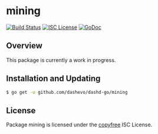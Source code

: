 mining
======

[![Build Status](http://img.shields.io/travis/dashevo/dashd-go.svg)](https://travis-ci.org/dashevo/dashd-go)
[![ISC License](http://img.shields.io/badge/license-ISC-blue.svg)](http://copyfree.org)
[![GoDoc](https://img.shields.io/badge/godoc-reference-blue.svg)](http://godoc.org/github.com/dashevo/dashd-go/mining)

## Overview

This package is currently a work in progress.

## Installation and Updating

```bash
$ go get -u github.com/dashevo/dashd-go/mining
```

## License

Package mining is licensed under the [copyfree](http://copyfree.org) ISC
License.
